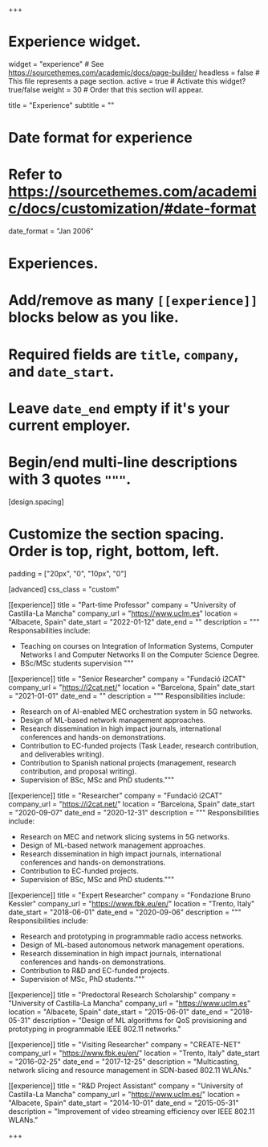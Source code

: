 +++
# Experience widget.
widget = "experience"  # See https://sourcethemes.com/academic/docs/page-builder/
headless = false  # This file represents a page section.
active = true  # Activate this widget? true/false
weight = 30  # Order that this section will appear.

title = "Experience"
subtitle = ""

# Date format for experience
#   Refer to https://sourcethemes.com/academic/docs/customization/#date-format
date_format = "Jan 2006"

# Experiences.
#   Add/remove as many `[[experience]]` blocks below as you like.
#   Required fields are `title`, `company`, and `date_start`.
#   Leave `date_end` empty if it's your current employer.
#   Begin/end multi-line descriptions with 3 quotes `"""`.

[design.spacing]
  # Customize the section spacing. Order is top, right, bottom, left.
  padding = ["20px", "0", "10px", "0"]
  
[advanced]
  css_class = "custom"

[[experience]]
  title = "Part-time Professor"
  company = "University of Castilla-La Mancha"
  company_url =  "https://www.uclm.es"
  location = "Albacete, Spain"
  date_start = "2022-01-12"
  date_end = ""
  description = """ Responsabilities include:
  * Teaching on courses on Integration of Information Systems, Computer Networks I and Computer Networks II on the Computer Science Degree.
  * BSc/MSc students supervision """

[[experience]]
  title = "Senior Researcher"
  company = "Fundació i2CAT"
  company_url = "https://i2cat.net/"
  location = "Barcelona, Spain"
  date_start = "2021-01-01"
  date_end = ""
  description = """ Responsibilities include:
  
  * Research on of AI-enabled MEC orchestration system in 5G networks.
  * Design of ML-based network management approaches.
  * Research dissemination in high impact journals, international conferences and hands-on demonstrations.
  * Contribution to EC-funded projects (Task Leader, research contribution, and deliverables writing).
  * Contribution to Spanish national projects (management, research contribution, and proposal writing).
  * Supervision of BSc, MSc and PhD students."""
 

[[experience]]
  title = "Researcher"
  company = "Fundació i2CAT"
  company_url = "https://i2cat.net/"
  location = "Barcelona, Spain"
  date_start = "2020-09-07"
  date_end = "2020-12-31"
  description = """ Responsibilities include:
  
  * Research on MEC and network slicing systems in 5G networks.
  * Design of ML-based network management approaches.
  * Research dissemination in high impact journals, international conferences and hands-on demonstrations.
  * Contribution to EC-funded projects.
  * Supervision of BSc, MSc and PhD students."""

[[experience]]
  title = "Expert Researcher"
  company = "Fondazione Bruno Kessler"
  company_url = "https://www.fbk.eu/en/"
  location = "Trento, Italy"
  date_start = "2018-06-01"
  date_end = "2020-09-06"
  description = """ Responsibilities include:
  
  * Research and prototyping in programmable radio access networks.
  * Design of ML-based autonomous network management operations.
  * Research dissemination in high impact journals, international conferences and hands-on demonstrations.
  * Contribution to R&D and EC-funded projects.
  * Supervision of MSc, PhD students."""

[[experience]]
  title = "Predoctoral Research Scholarship"
  company = "University of Castilla-La Mancha"
  company_url =  "https://www.uclm.es"
  location = "Albacete, Spain"
  date_start = "2015-06-01"
  date_end = "2018-05-31"
  description = "Design of ML algorithms for QoS provisioning and prototyping in programmable IEEE 802.11 networks."

[[experience]]
  title = "Visiting Researcher"
  company = "CREATE-NET"
  company_url = "https://www.fbk.eu/en/"
  location = "Trento, Italy"
  date_start = "2016-02-25"
  date_end = "2017-12-25"
  description = "Multicasting, network slicing and resource management in SDN-based 802.11 WLANs."

[[experience]]
  title = "R&D Project Assistant"
  company = "University of Castilla-La Mancha"
  company_url = "https://www.uclm.es/"
  location = "Albacete, Spain"
  date_start = "2014-10-01"
  date_end = "2015-05-31"
  description = "Improvement of video streaming efficiency over IEEE 802.11 WLANs."

+++
